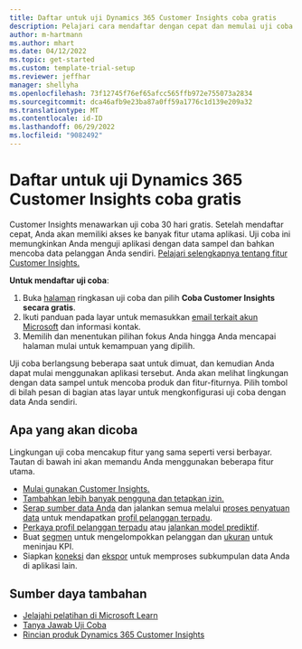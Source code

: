 ```yaml
---
title: Daftar untuk uji Dynamics 365 Customer Insights coba gratis
description: Pelajari cara mendaftar dengan cepat dan memulai uji coba Customer Insights gratis. Jelajahi aplikasi dan temukan sumber daya pembelajaran tambahan.
author: m-hartmann
ms.author: mhart
ms.date: 04/12/2022
ms.topic: get-started
ms.custom: template-trial-setup
ms.reviewer: jeffhar
manager: shellyha
ms.openlocfilehash: 73f12745f76ef65afcc565ffb972e755073a2834
ms.sourcegitcommit: dca46afb9e23ba87a0ff59a1776c1d139e209a32
ms.translationtype: MT
ms.contentlocale: id-ID
ms.lasthandoff: 06/29/2022
ms.locfileid: "9082492"
---
```

# <a name="sign-up-for-a-free-dynamics-365-customer-insights-trial"></a>Daftar untuk uji Dynamics 365 Customer Insights coba gratis

Customer Insights menawarkan uji coba 30 hari gratis. Setelah mendaftar cepat, Anda akan memiliki akses ke banyak fitur utama aplikasi. Uji coba ini memungkinkan Anda menguji aplikasi dengan data sampel dan bahkan mencoba data pelanggan Anda sendiri. [Pelajari selengkapnya tentang fitur Customer Insights.](overview.md)

**Untuk mendaftar uji coba**:

1. Buka [halaman](https://dynamics.microsoft.com/ai/customer-insights/) ringkasan uji coba dan pilih **Coba Customer Insights secara gratis**.
1. Ikuti panduan pada layar untuk memasukkan [email terkait akun Microsoft](https://support.microsoft.com/windows/what-is-a-microsoft-account-4a7c48e9-ff5a-e9c6-5a5c-1a57d66c3bfa) dan informasi kontak.
1. Memilih dan menentukan pilihan fokus Anda hingga Anda mencapai halaman mulai untuk kemampuan yang dipilih.

Uji coba berlangsung beberapa saat untuk dimuat, dan kemudian Anda dapat mulai menggunakan aplikasi tersebut. Anda akan melihat lingkungan dengan data sampel untuk mencoba produk dan fitur-fiturnya. Pilih tombol di bilah pesan di bagian atas layar untuk mengkonfigurasi uji coba dengan data Anda sendiri.

## <a name="what-to-try"></a>Apa yang akan dicoba

Lingkungan uji coba mencakup fitur yang sama seperti versi berbayar. Tautan di bawah ini akan memandu Anda menggunakan beberapa fitur utama.

- [Mulai gunakan Customer Insights.](get-started.md)
- [Tambahkan lebih banyak pengguna dan tetapkan izin.](permissions.md)
- [Serap sumber data Anda](data-sources.md) dan jalankan semua melalui [proses penyatuan data](data-unification.md) untuk mendapatkan [profil pelanggan terpadu](customer-profiles.md).
- [Perkaya profil pelanggan terpadu](enrichment-hub.md) atau [jalankan model prediktif](predictions-overview.md).
- Buat [segmen](segments.md) untuk mengelompokkan pelanggan dan [ukuran](measures.md) untuk meninjau KPI.
- Siapkan [koneksi](connections.md) dan [ekspor](export-destinations.md) untuk memproses subkumpulan data Anda di aplikasi lain.

## <a name="additional-resources"></a>Sumber daya tambahan

- [Jelajahi pelatihan di Microsoft Learn](/learn/browse/?filter-products=dynamics-dynamics-cust-insights)
- [Tanya Jawab Uji Coba](trial-faq.md)
- [Rincian produk Dynamics 365 Customer Insights](https://dynamics.microsoft.com/ai/customer-insights/)
